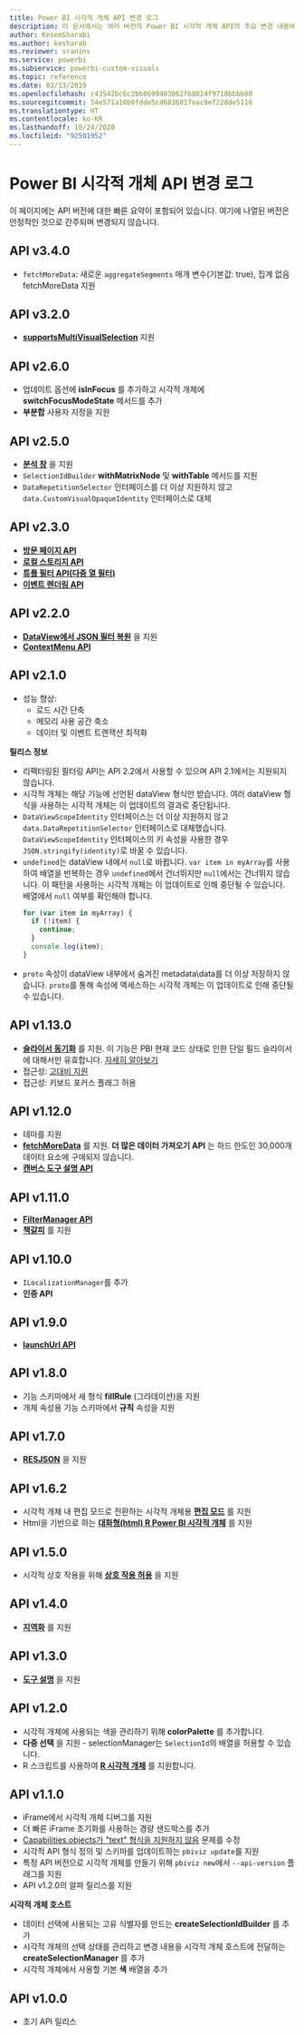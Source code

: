 ```yaml
---
title: Power BI 시각적 개체 API 변경 로그
description: 이 문서에서는 여러 버전의 Power BI 시각적 개체 API의 주요 변경 내용에 대해 설명합니다.
author: KesemSharabi
ms.author: kesharab
ms.reviewer: sranins
ms.service: powerbi
ms.subservice: powerbi-custom-visuals
ms.topic: reference
ms.date: 03/13/2019
ms.openlocfilehash: c43542bc6c2bb0699403062f68024f9718bbbb60
ms.sourcegitcommit: 54e571a10b0fdde5cd6036017eac9ef228de5116
ms.translationtype: HT
ms.contentlocale: ko-KR
ms.lasthandoff: 10/24/2020
ms.locfileid: "92501952"
---
```

# <a name="power-bi-visuals-api-changelog"></a>Power BI 시각적 개체 API 변경 로그
이 페이지에는 API 버전에 대한 빠른 요약이 포함되어 있습니다. 여기에 나열된 버전은 안정적인 것으로 간주되며 변경되지 않습니다.


## <a name="api-v340"></a>API v3.4.0
  * `fetchMoreData`: 새로운 `aggregateSegments` 매개 변수(기본값: true), 집계 없음 fetchMoreData 지원

## <a name="api-v320"></a>API v3.2.0
  * **[supportsMultiVisualSelection](./supportsmultivisualselection-feature.md)** 지원

## <a name="api-v260"></a>API v2.6.0
  * 업데이트 옵션에 **isInFocus** 를 추가하고 시각적 개체에 **switchFocusModeState** 메서드를 추가
  * **부분합** 사용자 지정을 지원

## <a name="api-v250"></a>API v2.5.0
  * **[분석 창](./analytics-pane.md)** 을 지원
  * `SelectionIdBuilder` **withMatrixNode** 및 **withTable** 메서드를 지원
  * `DataRepetitionSelector` 인터페이스를 더 이상 지원하지 않고 `data.CustomVisualOpaqueIdentity` 인터페이스로 대체

## <a name="api-v230"></a>API v2.3.0
  * **[방문 페이지 API](./landing-page.md)**
  * **[로컬 스토리지 API](./local-storage.md)**
  * **[튜플 필터 API(다중 열 필터)](./filter-api.md#the-tuple-filter-api-multi-column-filter)**
  * **[이벤트 렌더링 API](./event-service.md#render-events-in-power-bi-visuals)**

## <a name="api-v220"></a>API v2.2.0
  * **[DataView에서 JSON 필터 복원](./filter-api.md#restore-the-json-filter-from-the-data-view)** 을 지원
  * **[ContextMenu API](./context-menu.md)**

## <a name="api-v210"></a>API v2.1.0
  * 성능 향상:
    * 로드 시간 단축
    * 메모리 사용 공간 축소
    * 데이터 및 이벤트 트랜잭션 최적화  

**릴리스 정보**
* 리팩터링된 필터링 API는 API 2.2에서 사용할 수 있으며 API 2.1에서는 지원되지 않습니다.
* 시각적 개체는 해당 기능에 선언된 dataView 형식만 받습니다. 여러 dataView 형식을 사용하는 시각적 개체는 이 업데이트의 결과로 중단됩니다.
* `DataViewScopeIdentity` 인터페이스는 더 이상 지원하지 않고 `data.DataRepetitionSelector` 인터페이스로 대체했습니다. `DataViewScopeIdentity` 인터페이스의 키 속성을 사용한 경우 `JSON.stringify(identity)`로 바꿀 수 있습니다.
* `undefined`는 dataView 내에서 `null`로 바뀝니다. `var item in myArray`를 사용하여 배열을 반복하는 경우 `undefined`에서 건너뛰지만 `null`에서는 건너뛰지 않습니다. 이 패턴을 사용하는 시각적 개체는 이 업데이트로 인해 중단될 수 있습니다. 배열에서 `null` 여부를 확인해야 합니다.
   ```typescript
   for (var item in myArray) {
     if (!item) {
       continue;
     }
     console.log(item);
   }
   ```
* `proto` 속성이 dataView 내부에서 숨겨진 metadata\data를 더 이상 저장하지 않습니다. `proto`를 통해 속성에 액세스하는 시각적 개체는 이 업데이트로 인해 중단될 수 있습니다.

## <a name="api-v1130"></a>API v1.13.0
* **[슬라이서 동기화](./enable-sync-slicers.md)** 를 지원. 이 기능은 PBI 현재 코드 상태로 인한 단일 필드 슬라이서에 대해서만 유효합니다. [자세히 알아보기](../../visuals/power-bi-visualization-slicers.md)
* 접근성: [고대비 지원](./high-contrast-support.md) 
* 접근성: 키보드 포커스 플래그 허용

## <a name="api-v1120"></a>API v1.12.0
* 테마를 지원
* **[fetchMoreData](./fetch-more-data.md)** 를 지원. **더 많은 데이터 가져오기 API** 는 하드 한도인 30,000개 데이터 요소에 구애되지 않습니다.
* **[캔버스 도구 설명 API](./add-tooltips.md#add-report-page-tooltips)**

## <a name="api-v1110"></a>API v1.11.0
* **[FilterManager API](./filter-api.md)**
* **[책갈피](./bookmarks-support.md)** 를 지원 

## <a name="api-v1100"></a>API v1.10.0
* `ILocalizationManager`를 추가
* **인증 API**

## <a name="api-v190"></a>API v1.9.0
* **[launchUrl API](./launch-url.md)**

## <a name="api-v180"></a>API v1.8.0
* 기능 스키마에서 새 형식 **fillRule** (그라데이션)을 지원
* 개체 속성용 기능 스키마에서 **규칙** 속성을 지원

## <a name="api-v170"></a>API v1.7.0
* **[RESJSON](./localization.md#resource-file)** 을 지원

## <a name="api-v162"></a>API v1.6.2
* 시각적 개체 내 편집 모드로 전환하는 시각적 개체용 **[편집 모드](./advanced-edit-mode.md)** 를 지원
* Html을 기반으로 하는 **[대화형(html) R Power BI 시각적 개체](https://github.com/Microsoft/PowerBI-visuals/blob/master/RVisualTutorial/CreateRHTML.md)** 를 지원

## <a name="api-v150"></a>API v1.5.0
* 시각적 상호 작용을 위해 **[상호 작용 허용](./visuals-interactions.md)** 을 지원

## <a name="api-v140"></a>API v1.4.0
* **[지역화](./localization.md)** 를 지원

## <a name="api-v130"></a>API v1.3.0
* **[도구 설명](./add-tooltips.md)** 을 지원

## <a name="api-v120"></a>API v1.2.0
* 시각적 개체에 사용되는 색을 관리하기 위해 **colorPalette** 를 추가합니다.
* **다중 선택** 을 지원 - selectionManager는 `SelectionId`의 배열을 허용할 수 있습니다.
* R 스크립트를 사용하여 **[R 시각적 개체](https://github.com/Microsoft/PowerBI-visuals/blob/master/RVisualTutorial/CreateRHTML.md)** 를 지원합니다.

## <a name="api-v110"></a>API v1.1.0
* iFrame에서 시각적 개체 디버그를 지원
* 더 빠른 iFrame 초기화를 사용하는 경량 샌드박스를 추가
* [Capabilities.objects가 "text" 형식을 지원하지 않음](https://github.com/Microsoft/PowerBI-visuals-tools/issues/12) 문제를 수정
* 시각적 API 형식 정의 및 스키마를 업데이트하는 `pbiviz update`를 지원
* 특정 API 버전으로 시각적 개체를 만들기 위해 `pbiviz new`에서 `--api-version` 플래그를 지원
* API v1.2.0의 알파 릴리스를 지원

**시각적 개체 호스트**
* 데이터 선택에 사용되는 고유 식별자를 만드는 **createSelectionIdBuilder** 를 추가
* 시각적 개체의 선택 상태를 관리하고 변경 내용을 시각적 개체 호스트에 전달하는 **createSelectionManager** 를 추가
* 시각적 개체에서 사용할 기본 **색** 배열을 추가

## <a name="api-v100"></a>API v1.0.0
* 초기 API 릴리스
